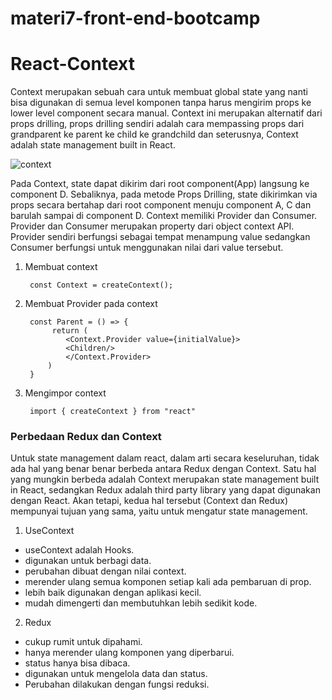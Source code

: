 # materi7-front-end-bootcamp

# React-Context

Context merupakan sebuah cara untuk membuat global state yang nanti bisa digunakan di semua level komponen tanpa harus mengirim props ke lower level component secara manual. Context ini merupakan alternatif dari props drilling, props drilling sendiri adalah cara mempassing props dari grandparent ke parent ke child ke grandchild dan seterusnya, Context adalah state management built in React.

![context](https://storage.googleapis.com/kotakode-prod-public/images/cfe2535c-4002-49d7-8f9f-3a8921a0f0a4-Context-API-vs-Props-Drilling.png)

Pada Context, state dapat dikirim dari root component(App) langsung ke component D. Sebaliknya, pada metode Props Drilling, state dikirimkan via props secara bertahap dari root component menuju component A, C dan barulah sampai di component D. Context memiliki Provider dan Consumer. Provider dan Consumer merupakan property dari object context API. Provider sendiri berfungsi sebagai tempat menampung value sedangkan Consumer berfungsi untuk menggunakan nilai dari value tersebut.
1. Membuat context

        const Context = createContext();

2. Membuat Provider pada context

        const Parent = () => {
             return (
                <Context.Provider value={initialValue}>
                <Children/>
                </Context.Provider>
            )
        }

3. Mengimpor context


        import { createContext } from "react"

### Perbedaan Redux dan Context

Untuk state management dalam react, dalam arti secara keseluruhan, tidak ada hal yang benar benar berbeda antara Redux dengan Context. Satu hal yang mungkin berbeda adalah Context merupakan state management built in React, sedangkan Redux adalah third party library yang dapat digunakan dengan React. Akan tetapi, kedua hal tersebut (Context dan Redux) mempunyai tujuan yang sama, yaitu untuk mengatur state management. 

1. UseContext
 - useContext adalah Hooks.
 - digunakan untuk berbagi data.
 - perubahan dibuat dengan nilai context.
 - merender ulang semua komponen setiap kali ada pembaruan di prop.
 - lebih baik digunakan dengan aplikasi kecil.
 - mudah dimengerti dan membutuhkan lebih sedikit kode.

2. Redux
 - cukup rumit untuk dipahami.
 - hanya merender ulang komponen yang diperbarui.
 - status hanya bisa dibaca.
 - digunakan untuk mengelola data dan status.
 - Perubahan dilakukan dengan fungsi reduksi.
